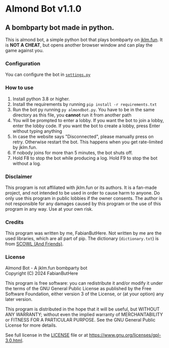 # Almond Bot v1.1.0
## A bombparty bot made in python.

This is almond bot, a simple python bot that plays bombparty on [jklm.fun](https://jklm.fun). It is <b>NOT A CHEAT</b>, but opens another browser window and can play the game against you.

### Configuration
You can configure the bot in [`settings.py`](/settings.py)

### How to use
1. Install python 3.8 or higher.
2. Install the requirements by running `pip install -r requirements.txt`
3. Run the bot py running `py almondbot.py`. You have to be in the same directory as this file, you <b>cannot</b> run it from another path
4. You will be prompted to enter a lobby. If you want the bot to join a lobby, enter the lobby code. If you want the bot to create a lobby, press Enter without typing anything
5. In case the website says "Disconnected", please manually press on retry. Otherwise restart the bot. This happens when you get rate-limited by jklm.fun.
6. If nobody joins for more than 5 minutes, the bot shuts off.
7. Hold F8 to stop the bot while producing a log. Hold F9 to stop the bot without a log.

### Disclaimer
This program is not affiliated with jklm.fun or its authors. It is a fan-made project, and not intended to be used in order to cause harm to anyone. Do only use this program in public lobbies if the owner consents. The author is not responsible for any damages caused by this program or the use of this program in any way. Use at your own risk.

### Credits
This program was written by me, FabianButHere. Not written by me are the used libraries, which are all part of pip. The dictionary (`dictionary.txt`) is from [SCOWL (And Friends)](http://wordlist.aspell.net).

### License
Almond Bot - A jklm.fun bombparty bot<br>
Copyright (C) 2024 FabianButHere

This program is free software: you can redistribute it and/or modify
it under the terms of the GNU General Public License as published by
the Free Software Foundation, either version 3 of the License, or
(at your option) any later version.

This program is distributed in the hope that it will be useful,
but WITHOUT ANY WARRANTY; without even the implied warranty of
MERCHANTABILITY or FITNESS FOR A PARTICULAR PURPOSE.  See the
GNU General Public License for more details.

See full license in the [LICENSE](/LICENSE) file or at <https://www.gnu.org/licenses/gpl-3.0.html>.
